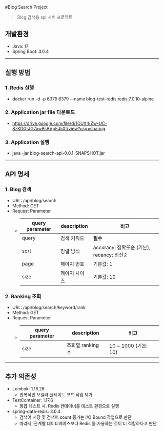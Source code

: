#Blog Search Project
> Blog 검색용 api 서버 프로젝트
## 개발환경
- Java: 17
- Spring Boot: 3.0.4
***
## 실행 방법
### 1. Redis 실행
- docker run -d -p 6379:6379 --name blog-test-redis redis:7.0.10-alpine

### 2. Application jar file 다운로드
- https://drive.google.com/file/d/1OUXrkZw-UC-8zKOGrJG7awBsBVpEJ5Xt/view?usp=sharing

### 3. Application 실행
- java -jar blog-search-api-0.0.1-SNAPSHOT.jar
***
## API 명세
### 1. Blog 검색
- URL: /api/blog/search
- Method: GET
- Request Parameter
    - |query parameter|description|비고|
      |------|---|---|
      |query|검색 키워드|**필수**|
      |sort|정렬 방식|accuracy: 정확도순 (기본), recency: 최신순|
      |page|페이지 번호|기본값: 1|
      |size|페이지 사이즈|기본값: 10|

### 2. Ranking 조회
- URL: /api/blog/search/keyword/rank
- Method: GET
- Request Parameter
  - |query parameter|description|비고|
    |------|---|---|
    |size|조회할 ranking 수|10 ~ 1000 (기본: 10)|

***
## 추가 의존성
- Lombok: 1.18.26
  - 반복적인 보일러 플레이트 코드 작업 제거
- TestContainer: 1.17.6
  - 통합 테스트 시, Redis 컨테이너를 테스트 환경으로 실행
- spring-data-redis: 3.0.4
  - 검색어 저장 및 검색어 count 증가는 I/O Bound 작업으로 판단
  - 따라서, 관계형 데이터베이스보다 Redis 를 사용하는 것이 더 적합하다고 판단


